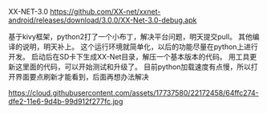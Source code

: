 XX-NET-3.0
https://github.com/XX-net/xxnet-android/releases/download/3.0.0/XX-Net-3.0-debug.apk

基于kivy框架，python2打了一个小布丁，解决平台问题，明天提交pull。
其他编译的说明，明天补上。
这个运行环境就简单化，以后的功能尽量在python上进行开发。
启动后在SD卡下生成XX-Net目录，解压一个基本版本的代码。
用工具更新这里面的代码，可以开始测试和升级了。
目前python加载速度有点慢，所以打开界面要点刷新才能看到，后面再想办法解决

https://cloud.githubusercontent.com/assets/17737580/22172458/64ffc274-dfe2-11e6-9d4b-99d912f277fc.jpg

